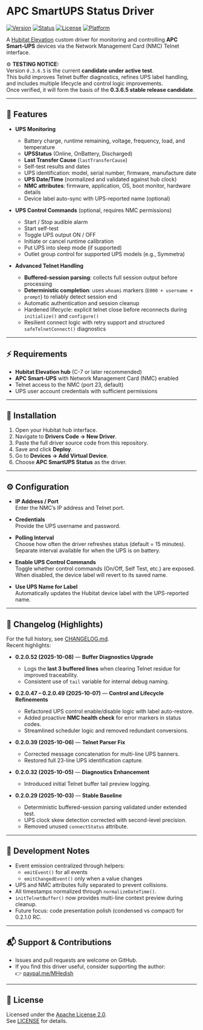 # APC SmartUPS Status Driver

[![Version](https://img.shields.io/badge/version-0.3.6.5-blue.svg)](./CHANGELOG.md)
[![Status](https://img.shields.io/badge/release-IN%20TEST-yellow.svg)](./CHANGELOG.md)
[![License](https://img.shields.io/badge/license-Apache%202.0-green.svg)](./LICENSE)
[![Platform](https://img.shields.io/badge/platform-Hubitat-lightgrey.svg)](https://hubitat.com/)

A [Hubitat Elevation](https://hubitat.com/) custom driver for monitoring and controlling **APC Smart-UPS** devices via the Network Management Card (NMC) Telnet interface.

⚙️ **TESTING NOTICE:**  
Version `0.3.6.5` is the current **candidate under active test**.  
This build improves Telnet buffer diagnostics, refines UPS label handling, and includes multiple lifecycle and control logic improvements.  
Once verified, it will form the basis of the **0.3.6.5 stable release candidate**.

---

## 📌 Features

- **UPS Monitoring**
  - Battery charge, runtime remaining, voltage, frequency, load, and temperature
  - **UPSStatus** (Online, OnBattery, Discharged)
  - **Last Transfer Cause** (`lastTransferCause`)
  - Self-test results and dates
  - UPS identification: model, serial number, firmware, manufacture date
  - **UPS Date/Time** (normalized and validated against hub clock)
  - **NMC attributes**: firmware, application, OS, boot monitor, hardware details
  - Device label auto-sync with UPS-reported name (optional)

- **UPS Control Commands** (optional, requires NMC permissions)
  - Start / Stop audible alarm
  - Start self-test
  - Toggle UPS output ON / OFF
  - Initiate or cancel runtime calibration
  - Put UPS into sleep mode (if supported)
  - Outlet group control for supported UPS models (e.g., Symmetra)

- **Advanced Telnet Handling**
  - **Buffered-session parsing**: collects full session output before processing  
  - **Deterministic completion**: uses `whoami` markers (`E000 + username + prompt`) to reliably detect session end  
  - Automatic authentication and session cleanup  
  - Hardened lifecycle: explicit telnet close before reconnects during `initialize()` and `configure()`  
  - Resilient connect logic with retry support and structured `safeTelnetConnect()` diagnostics  

---

## ⚡ Requirements

- **Hubitat Elevation hub** (C-7 or later recommended)  
- **APC Smart-UPS** with Network Management Card (NMC) enabled  
- Telnet access to the NMC (port 23, default)  
- UPS user account credentials with sufficient permissions  

---

## 🔧 Installation

1. Open your Hubitat hub interface.  
2. Navigate to **Drivers Code → New Driver**.  
3. Paste the full driver source code from this repository.  
4. Save and click **Deploy**.  
5. Go to **Devices → Add Virtual Device**.  
6. Choose **APC SmartUPS Status** as the driver.  

---

## ⚙️ Configuration

- **IP Address / Port**  
  Enter the NMC’s IP address and Telnet port.  

- **Credentials**  
  Provide the UPS username and password.  

- **Polling Interval**  
  Choose how often the driver refreshes status (default = 15 minutes).  
  Separate interval available for when the UPS is on battery.  

- **Enable UPS Control Commands**  
  Toggle whether control commands (On/Off, Self Test, etc.) are exposed.  
  When disabled, the device label will revert to its saved name.  

- **Use UPS Name for Label**  
  Automatically updates the Hubitat device label with the UPS-reported name.  

---

## 📜 Changelog (Highlights)

For the full history, see [CHANGELOG.md](./CHANGELOG.md).  
Recent highlights:

- **0.2.0.52 (2025-10-08)** — **Buffer Diagnostics Upgrade**  
  - Logs the **last 3 buffered lines** when clearing Telnet residue for improved traceability.  
  - Consistent use of `tail` variable for internal debug naming.  

- **0.2.0.47 – 0.2.0.49 (2025-10-07)** — **Control and Lifecycle Refinements**  
  - Refactored UPS control enable/disable logic with label auto-restore.  
  - Added proactive **NMC health check** for error markers in status codes.  
  - Streamlined scheduler logic and removed redundant conversions.  

- **0.2.0.39 (2025-10-06)** — **Telnet Parser Fix**  
  - Corrected message concatenation for multi-line UPS banners.  
  - Restored full 23-line UPS identification capture.  

- **0.2.0.32 (2025-10-05)** — **Diagnostics Enhancement**  
  - Introduced initial Telnet buffer tail preview logging.  

- **0.2.0.29 (2025-10-03)** — **Stable Baseline**  
  - Deterministic buffered-session parsing validated under extended test.  
  - UPS clock skew detection corrected with second-level precision.  
  - Removed unused `connectStatus` attribute.  

---

## 🧪 Development Notes

- Event emission centralized through helpers:  
  - `emitEvent()` for all events  
  - `emitChangedEvent()` only when a value changes  
- UPS and NMC attributes fully separated to prevent collisions.  
- All timestamps normalized through `normalizeDateTime()`.  
- `initTelnetBuffer()` now provides multi-line context preview during cleanup.  
- Future focus: code presentation polish (condensed vs compact) for 0.2.1.0 RC.  

---

## 📬 Support & Contributions

- Issues and pull requests are welcome on GitHub.  
- If you find this driver useful, consider supporting the author:  
  👉 [paypal.me/MHedish](https://paypal.me/MHedish)  

---

## 📄 License

Licensed under the [Apache License 2.0](https://www.apache.org/licenses/LICENSE-2.0).  
See [LICENSE](./LICENSE) for details.
